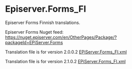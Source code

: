 <h1>Episerver.Forms_FI</h1>

<p>Episerver Forms Finnish translations.</p>

<p>
Episerver Forms Nuget feed: 
<a href="https://nuget.episerver.com/en/OtherPages/Package/?packageId=EPiServer.Forms">https://nuget.episerver.com/en/OtherPages/Package/?packageId=EPiServer.Forms</a>
</p>

<p>
Translation file is for version 2.0.0.2
<a href="https://github.com/huilaaja/Episerver.Forms_FI/blob/master/2.0.0.2/EPiServer.Forms_FI.xml">EPiServer.Forms_FI.xml</a>
</p>

<p>
Translation file is for version 2.1.0.2
<a href="https://github.com/huilaaja/Episerver.Forms_FI/blob/master/2.1.0.2/EPiServer.Forms_FI.xml">EPiServer.Forms_FI.xml</a>
</p>